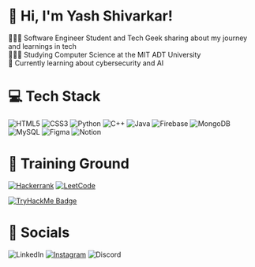 

# 👋 Hi, I'm Yash Shivarkar!
👩🏻‍💻 Software Engineer Student and Tech Geek sharing about my journey and learnings in tech<br/>
👩🏻‍🎓 Studying Computer Science at the MIT ADT University<br/>
💭 Currently learning about cybersecurity and AI<br/>


# 💻 Tech Stack

![HTML5](https://img.shields.io/badge/html5-%23E34F26.svg?style=for-the-badge&logo=html5&logoColor=white)
![CSS3](https://img.shields.io/badge/css3-%231572B6.svg?style=for-the-badge&logo=css3&logoColor=white)
![Python](https://img.shields.io/badge/python-3670A0?style=for-the-badge&logo=python&logoColor=ffdd54)
![C++](https://img.shields.io/badge/c++-%2300599C.svg?style=for-the-badge&logo=c%2B%2B&logoColor=white)
![Java](https://img.shields.io/badge/java-%23ED8B00.svg?style=for-the-badge&logo=openjdk&logoColor=white)
![Firebase](https://img.shields.io/badge/firebase-a08021?style=for-the-badge&logo=firebase&logoColor=ffcd34)
![MongoDB](https://img.shields.io/badge/MongoDB-%234ea94b.svg?style=for-the-badge&logo=mongodb&logoColor=white)
![MySQL](https://img.shields.io/badge/mysql-4479A1.svg?style=for-the-badge&logo=mysql&logoColor=white)
![Figma](https://img.shields.io/badge/figma-%23F24E1E.svg?style=for-the-badge&logo=figma&logoColor=white)
![Notion](https://img.shields.io/badge/Notion-%23000000.svg?style=for-the-badge&logo=notion&logoColor=white)

# 🎯 Training Ground

[![Hackerrank](https://img.shields.io/badge/-Hackerrank-2EC866?style=for-the-badge&logo=HackerRank&logoColor=white)](https://www.hackerrank.com/profile/yashlearnscode)
[![LeetCode](https://img.shields.io/badge/LeetCode-000000?style=for-the-badge&logo=LeetCode&logoColor=#d16c06)](https://leetcode.com/u/Yashlearnscode/)

[![TryHackMe Badge](https://tryhackme-badges.s3.amazonaws.com/Monkey2435.png)](https://tryhackme.com/p/Monkey2435)



# 📲 Socials
![LinkedIn](https://img.shields.io/badge/linkedin-%230077B5.svg?style=for-the-badge&logo=linkedin&logoColor=white)
[![Instagram](https://img.shields.io/badge/Instagram-%23E4405F.svg?style=for-the-badge&logo=Instagram&logoColor=white)](https://www.instagram.com/thatguy_53/profilecard/?igsh=OHhpeWtoOWVhczQ1)
![Discord](https://img.shields.io/badge/Discord-%235865F2.svg?style=for-the-badge&logo=discord&logoColor=white)
